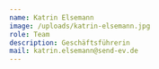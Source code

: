 ```yaml
---
name: Katrin Elsemann
image: /uploads/katrin-elsemann.jpg
role: Team
description: Geschäftsführerin
mail: katrin.elsemann@send-ev.de
---
```


